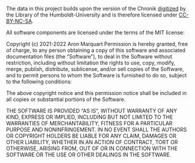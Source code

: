 The data in this project builds upon the version of the Chronik [digitized](http://www.digi-hub.de/viewer/resolver?urn=urn:nbn:de:kobv:11-d-6653534) by the Library of the Humboldt-University and is therefore licensed under [CC-BY-NC-SA](https://creativecommons.org/licenses/by-nc-sa/4.0/).

All software components are licensed under the terms of the MIT license:

Copyright (c) 2021-2022 Aron Marquart
Permission is hereby granted, free of charge, to any person obtaining a copy of this software and associated documentation files (the “Software”), to deal in the Software without restriction, including without limitation the rights to use, copy, modify, merge, publish, distribute, sublicense, and/or sell copies of the Software, and to permit persons to whom the Software is furnished to do so, subject to the following conditions:

The above copyright notice and this permission notice shall be included in all copies or substantial portions of the Software.

THE SOFTWARE IS PROVIDED “AS IS”, WITHOUT WARRANTY OF ANY KIND, EXPRESS OR IMPLIED, INCLUDING BUT NOT LIMITED TO THE WARRANTIES OF MERCHANTABILITY, FITNESS FOR A PARTICULAR PURPOSE AND NONINFRINGEMENT. IN NO EVENT SHALL THE AUTHORS OR COPYRIGHT HOLDERS BE LIABLE FOR ANY CLAIM, DAMAGES OR OTHER LIABILITY, WHETHER IN AN ACTION OF CONTRACT, TORT OR OTHERWISE, ARISING FROM, OUT OF OR IN CONNECTION WITH THE SOFTWARE OR THE USE OR OTHER DEALINGS IN THE SOFTWARE.
